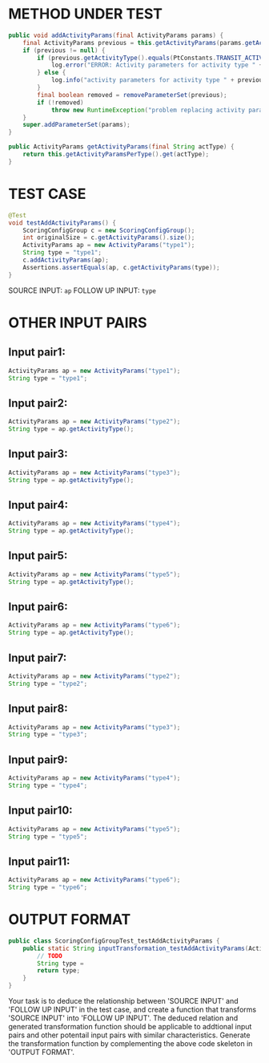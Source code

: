 # METHOD UNDER TEST
```java
public void addActivityParams(final ActivityParams params) {
    final ActivityParams previous = this.getActivityParams(params.getActivityType());
    if (previous != null) {
        if (previous.getActivityType().equals(PtConstants.TRANSIT_ACTIVITY_TYPE)) {
            log.error("ERROR: Activity parameters for activity type " + previous.getActivityType() + " were just overwritten. This happens most " + "likely because you defined them in the config file and the Controler overwrites them.  Or the other way " + "round.  pt interaction has problems, but doing what you are doing here will just cause " + "other (less visible) problem. Please take the effort to discuss with the core team " + "what needs to be done.  kai, nov'12");
        } else {
            log.info("activity parameters for activity type " + previous.getActivityType() + " were just overwritten.");
        }
        final boolean removed = removeParameterSet(previous);
        if (!removed)
            throw new RuntimeException("problem replacing activity params ");
    }
    super.addParameterSet(params);
}

public ActivityParams getActivityParams(final String actType) {
    return this.getActivityParamsPerType().get(actType);
}

```


# TEST CASE
```java
@Test
void testAddActivityParams() {
    ScoringConfigGroup c = new ScoringConfigGroup();
    int originalSize = c.getActivityParams().size();
    ActivityParams ap = new ActivityParams("type1");
    String type = "type1";
    c.addActivityParams(ap);
    Assertions.assertEquals(ap, c.getActivityParams(type));
}

```
SOURCE INPUT: `ap`
FOLLOW UP INPUT: `type`


# OTHER INPUT PAIRS 
## Input pair1:
```java
ActivityParams ap = new ActivityParams("type1");
String type = "type1";
```

## Input pair2:
```java
ActivityParams ap = new ActivityParams("type2");
String type = ap.getActivityType();
```

## Input pair3:
```java
ActivityParams ap = new ActivityParams("type3");
String type = ap.getActivityType();
```

## Input pair4:
```java
ActivityParams ap = new ActivityParams("type4");
String type = ap.getActivityType();
```

## Input pair5:
```java
ActivityParams ap = new ActivityParams("type5");
String type = ap.getActivityType();
```

## Input pair6:
```java
ActivityParams ap = new ActivityParams("type6");
String type = ap.getActivityType();
```

## Input pair7:
```java
ActivityParams ap = new ActivityParams("type2");
String type = "type2";
```

## Input pair8:
```java
ActivityParams ap = new ActivityParams("type3");
String type = "type3";
```

## Input pair9:
```java
ActivityParams ap = new ActivityParams("type4");
String type = "type4";
```

## Input pair10:
```java
ActivityParams ap = new ActivityParams("type5");
String type = "type5";
```

## Input pair11:
```java
ActivityParams ap = new ActivityParams("type6");
String type = "type6";
```



# OUTPUT FORMAT
```java
public class ScoringConfigGroupTest_testAddActivityParams {
    public static String inputTransformation_testAddActivityParams(ActivityParams ap)  {
        // TODO
        String type = 
		return type;
    }
}
```
Your task is to deduce the relationship between 'SOURCE INPUT' and 'FOLLOW UP INPUT' in the test case, and create a function that transforms 'SOURCE INPUT' into 'FOLLOW UP INPUT'.
The deduced relation and generated transformation function should be applicable to addtional input pairs and other potentail input pairs with similar characteristics.
Generate the transformation function by complementing the above code skeleton in 'OUTPUT FORMAT'.